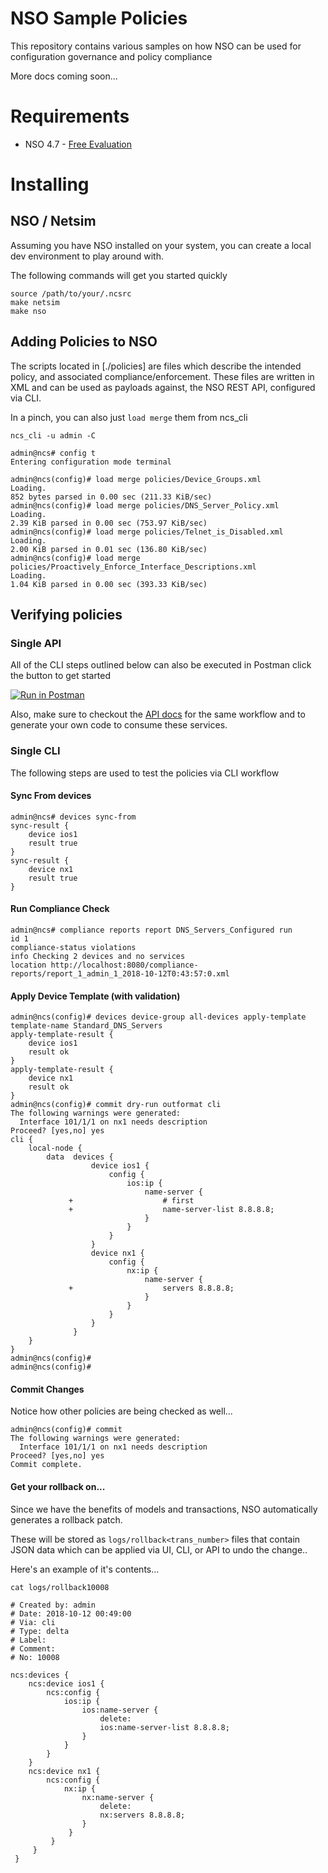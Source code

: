 # NSO Sample Policies

This repository contains various samples on how NSO can be used for configuration governance and policy compliance

More docs coming soon...

# Requirements

* NSO 4.7 - [Free Evaluation](https://developer.cisco.com/site/nso/)


# Installing


## NSO / Netsim

Assuming you have NSO installed on your system, you can
create a local dev environment to play around with.

The following commands will get you started quickly

```
source /path/to/your/.ncsrc
make netsim
make nso
```

## Adding Policies to NSO

The scripts located in [./policies]  are files which describe the intended policy, and associated compliance/enforcement. These files are written in XML
and can be used as payloads against, the NSO REST API, configured via CLI.

In a pinch, you can also just `load merge` them from ncs_cli

```
ncs_cli -u admin -C

admin@ncs# config t
Entering configuration mode terminal

admin@ncs(config)# load merge policies/Device_Groups.xml
Loading.
852 bytes parsed in 0.00 sec (211.33 KiB/sec)
admin@ncs(config)# load merge policies/DNS_Server_Policy.xml
Loading.
2.39 KiB parsed in 0.00 sec (753.97 KiB/sec)
admin@ncs(config)# load merge policies/Telnet_is_Disabled.xml
Loading.
2.00 KiB parsed in 0.01 sec (136.80 KiB/sec)
admin@ncs(config)# load merge policies/Proactively_Enforce_Interface_Descriptions.xml
Loading.
1.04 KiB parsed in 0.00 sec (393.33 KiB/sec)

```

## Verifying policies

### Single API

All of the CLI steps outlined below can also be executed in Postman click the button to get started

[![Run in Postman](https://run.pstmn.io/button.svg)](https://app.getpostman.com/run-collection/f9d64ed367d243419f95#?env%5Blocal%20NSO%5D=W3siZW5hYmxlZCI6dHJ1ZSwia2V5IjoidXNlcm5hbWUiLCJ2YWx1ZSI6ImFkbWluIiwidHlwZSI6InRleHQifSx7ImVuYWJsZWQiOnRydWUsImtleSI6InBhc3N3b3JkIiwidmFsdWUiOiJhZG1pbiIsInR5cGUiOiJ0ZXh0In0seyJlbmFibGVkIjp0cnVlLCJrZXkiOiJzZXJ2ZXIiLCJ2YWx1ZSI6ImxvY2FsaG9zdCIsInR5cGUiOiJ0ZXh0In0seyJlbmFibGVkIjp0cnVlLCJrZXkiOiJwb3J0IiwidmFsdWUiOiI4MDgwIiwidHlwZSI6InRleHQifV0=)

Also, make sure to checkout the [API docs](https://documenter.getpostman.com/view/23187/RWgqWK3D) for the same workflow and to generate your own code to consume these services.

### Single CLI

The following steps are used to test the policies via CLI workflow

#### Sync From devices
```
admin@ncs# devices sync-from
sync-result {
    device ios1
    result true
}
sync-result {
    device nx1
    result true
}
```

#### Run Compliance Check

```
admin@ncs# compliance reports report DNS_Servers_Configured run
id 1
compliance-status violations
info Checking 2 devices and no services
location http://localhost:8080/compliance-reports/report_1_admin_1_2018-10-12T0:43:57:0.xml
```

#### Apply Device Template (with validation)
```
admin@ncs(config)# devices device-group all-devices apply-template template-name Standard_DNS_Servers
apply-template-result {
    device ios1
    result ok
}
apply-template-result {
    device nx1
    result ok
}
admin@ncs(config)# commit dry-run outformat cli   
The following warnings were generated:
  Interface 101/1/1 on nx1 needs description
Proceed? [yes,no] yes
cli {
    local-node {
        data  devices {
                  device ios1 {
                      config {
                          ios:ip {
                              name-server {
             +                    # first
             +                    name-server-list 8.8.8.8;
                              }
                          }
                      }
                  }
                  device nx1 {
                      config {
                          nx:ip {
                              name-server {
             +                    servers 8.8.8.8;
                              }
                          }
                      }
                  }
              }
    }
}
admin@ncs(config)#
admin@ncs(config)#

```

#### Commit Changes

Notice how other policies are being checked as well...

```
admin@ncs(config)# commit
The following warnings were generated:
  Interface 101/1/1 on nx1 needs description
Proceed? [yes,no] yes
Commit complete.

```


#### Get your rollback on...

Since we have the benefits of models and transactions, NSO automatically generates a rollback patch.

These will be stored as `logs/rollback<trans_number>` files that contain JSON data which can be applied via UI, CLI, or API to
undo the change..

Here's an example of it's contents...

`cat logs/rollback10008`
```
# Created by: admin
# Date: 2018-10-12 00:49:00
# Via: cli
# Type: delta
# Label:
# Comment:
# No: 10008

ncs:devices {
    ncs:device ios1 {
        ncs:config {
            ios:ip {
                ios:name-server {
                    delete:
                    ios:name-server-list 8.8.8.8;
                }
            }
        }
    }
    ncs:device nx1 {
        ncs:config {
            nx:ip {
                nx:name-server {
                    delete:
                    nx:servers 8.8.8.8;
                }
             }
         }
     }
 }
```
